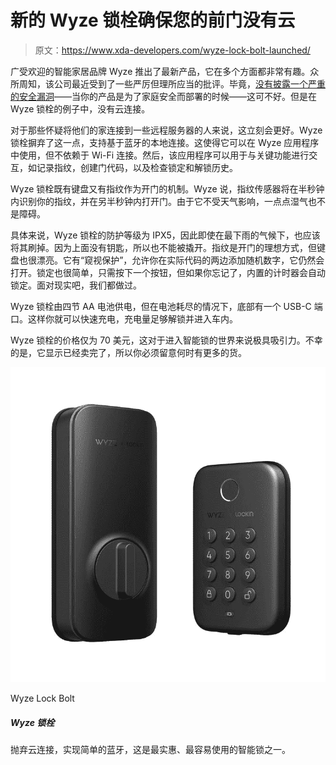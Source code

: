 # 新的 Wyze 锁栓确保您的前门没有云

> 原文：<https://www.xda-developers.com/wyze-lock-bolt-launched/>

广受欢迎的智能家居品牌 Wyze 推出了最新产品，它在多个方面都非常有趣。众所周知，该公司最近受到了一些严厉但理所应当的批评。毕竟，[没有披露一个严重的安全漏洞](https://www.xda-developers.com/wyze-security-vulnerability-2022/)——当你的产品是为了家庭安全而部署的时候——这可不好。但是在 Wyze 锁栓的例子中，没有云连接。

对于那些怀疑将他们的家连接到一些远程服务器的人来说，这立刻会更好。Wyze 锁栓摒弃了这一点，支持基于蓝牙的本地连接。这使得它可以在 Wyze 应用程序中使用，但不依赖于 Wi-Fi 连接。然后，该应用程序可以用于与关键功能进行交互，如记录指纹，创建门代码，以及检查锁定和解锁历史。

Wyze 锁栓既有键盘又有指纹作为开门的机制。Wyze 说，指纹传感器将在半秒钟内识别你的指纹，并在另半秒钟内打开门。由于它不受天气影响，一点点湿气也不是障碍。

具体来说，Wyze 锁栓的防护等级为 IPX5，因此即使在最下雨的气候下，也应该将其刷掉。因为上面没有钥匙，所以也不能被撬开。指纹是开门的理想方式，但键盘也很漂亮。它有“窥视保护”，允许你在实际代码的两边添加随机数字，它仍然会打开。锁定也很简单，只需按下一个按钮，但如果你忘记了，内置的计时器会自动锁定。面对现实吧，我们都做过。

Wyze 锁栓由四节 AA 电池供电，但在电池耗尽的情况下，底部有一个 USB-C 端口。这样你就可以快速充电，充电量足够解锁并进入车内。

Wyze 锁栓的价格仅为 70 美元，这对于进入智能锁的世界来说极具吸引力。不幸的是，它显示已经卖完了，所以你必须留意何时有更多的货。

 <picture>![Ditching cloud connectivity for simple Bluetooth, this is one of the most affordable, easy to use smart locks around. ](img/0623c994fc5d810808147ba62ec020f6.png)</picture> 

Wyze Lock Bolt

##### Wyze 锁栓

抛弃云连接，实现简单的蓝牙，这是最实惠、最容易使用的智能锁之一。